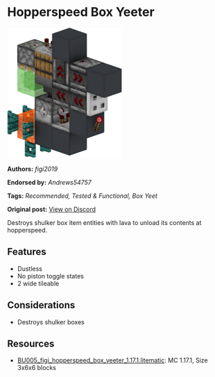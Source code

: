 # Hopperspeed Box Yeeter
<img alt="BU005_figi_hopperspeed_box_yeeter_1171_render.png" src="images/BU005_figi_hopperspeed_box_yeeter_1171_render.png?raw=1" height="300px">

**Authors:** *figi2019*

**Endorsed by:** *Andrews54757*

**Tags:** *Recommended, Tested & Functional, Box Yeet*

**Original post:** [View on Discord](https://discord.com/channels/1375556143186837695/1392582594712961237)

Destroys shulker box item entities with lava to unload its contents at hopperspeed.
## Features
- Dustless
- No piston toggle states
- 2 wide tileable
## Considerations
- Destroys shulker boxes

## Resources
- [BU005_figi_hopperspeed_box_yeeter_1.17.1.litematic](attachments/BU005_figi_hopperspeed_box_yeeter_1.17.1.litematic): MC 1.17.1, Size 3x6x6 blocks
